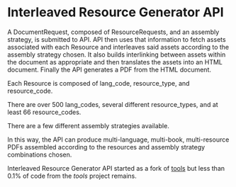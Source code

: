 # Interleaved Resource Generator API

A DocumentRequest, composed of ResourceRequests, and an assembly
strategy, is submitted to API. API then uses that information to fetch
assets associated with each Resource and interleaves said assets
according to the assembly strategy chosen. It also builds interlinking
between assets within the document as appropriate and then translates
the assets into an HTML document. Finally the API generates a PDF from
the HTML document.

Each Resource is composed of lang_code, resource_type, and
resource_code.

There are over 500 lang_codes, several different resource_types, and
at least 66 resource_codes.

There are a few different assembly strategies available.

In this way, the API can produce multi-language, multi-book,
multi-resource PDFs assembled according to the resources and assembly
strategy combinations chosen.

Interleaved Resource Generator API started as a fork of
[tools](https://github.com/unfoldingWord-dev/tools) but less than 0.1%
of code from the *tools* project remains.
